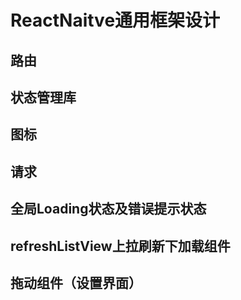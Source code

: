 # ReactNaitve通用框架设计

## 路由

## 状态管理库

## 图标

## 请求

## 全局Loading状态及错误提示状态

## refreshListView上拉刷新下加载组件

## 拖动组件（设置界面）
